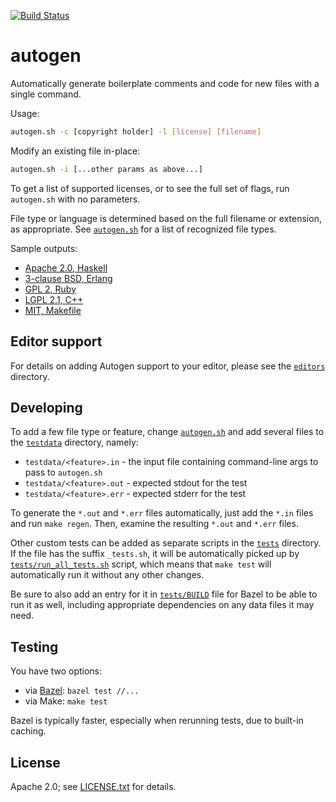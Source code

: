 [![Build Status](https://travis-ci.org/mbrukman/autogen.svg?branch=master)](https://travis-ci.org/mbrukman/autogen)

# autogen

Automatically generate boilerplate comments and code for new files with a single
command.

Usage:

```bash
autogen.sh -c [copyright holder] -l [license] [filename]
```

Modify an existing file in-place:

```bash
autogen.sh -i [...other params as above...]
```

To get a list of supported licenses, or to see the full set of flags, run
`autogen.sh` with no parameters.

File type or language is determined based on the full filename or extension, as
appropriate. See [`autogen.sh`](autogen.sh) for a list of recognized file types.

Sample outputs:

* [Apache 2.0, Haskell](testdata/apache-acme-hs.out)
* [3-clause BSD, Erlang](testdata/bsd3-acme-erl.out)
* [GPL 2, Ruby](testdata/gpl2-acme-rb.out)
* [LGPL 2.1, C++](testdata/lgpl2.1-acme-cpp.out)
* [MIT, Makefile](testdata/mit-acme-makefile.out)

## Editor support

For details on adding Autogen support to your editor, please see
the [`editors`](editors) directory.

## Developing

To add a few file type or feature, change [`autogen.sh`](autogen.sh) and add
several files to the [`testdata`](testdata) directory, namely:

* `testdata/<feature>.in` - the input file containing command-line args to pass
  to `autogen.sh`
* `testdata/<feature>.out` - expected stdout for the test
* `testdata/<feature>.err` - expected stderr for the test

To generate the `*.out` and `*.err` files automatically, just add the `*.in`
files and run `make regen`. Then, examine the resulting `*.out` and `*.err`
files.

Other custom tests can be added as separate scripts in the [`tests`](tests)
directory. If the file has the suffix `_tests.sh`, it will be automatically
picked up by [`tests/run_all_tests.sh`](tests/run_all_tests.sh) script, which
means that `make test` will automatically run it without any other changes.

Be sure to also add an entry for it in [`tests/BUILD`](tests/BUILD) file for
Bazel to be able to run it as well, including appropriate dependencies on any
data files it may need.

## Testing

You have two options:

* via [Bazel](http://bazel.io/): `bazel test //...`
* via Make: `make test`

Bazel is typically faster, especially when rerunning tests, due to built-in
caching.

## License

Apache 2.0; see [LICENSE.txt](LICENSE.txt) for details.
